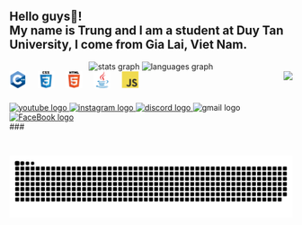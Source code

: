 <h2 align="left"> Hello guys👋! <br> My name is Trung and I am a student at Duy Tan University, I come from Gia Lai, Viet Nam. </h2>


<div align="center">
  <img src="https://github-readme-stats.vercel.app/api?username=chuntows&hide_title=false&hide_rank=false&show_icons=true&include_all_commits=true&count_private=true&disable_animations=false&theme=dracula&locale=en&hide_border=false" height="150" alt="stats graph"  />
  <img src="https://github-readme-stats.vercel.app/api/top-langs?username=chuntows&locale=en&hide_title=false&layout=compact&card_width=320&langs_count=5&theme=dracula&hide_border=false" height="150" alt="languages graph"  />
</div>

<img align="right" height="150" src="https://camo.githubusercontent.com/7de37139d0b4c1ce40865e799b446c0e963a3dd8fb68d239707237c40604fa3d/68747470733a2f2f63646e2e6472696262626c652e636f6d2f75736572732f3733303730332f73637265656e73686f74732f363538313234332f6176656e746f2e676966"  />

<div align="left">
  <img src="https://raw.githubusercontent.com/devicons/devicon/master/icons/cplusplus/cplusplus-original.svg" height="30" alt="javascript logo"  />
  <img width="12" />
  <img src="https://raw.githubusercontent.com/devicons/devicon/master/icons/css3/css3-original-wordmark.svg" height="30" alt="typescript logo"  />
  <img width="12" />
  <img src="https://raw.githubusercontent.com/devicons/devicon/master/icons/html5/html5-original-wordmark.svg" height="30" alt="react logo"  />
  <img width="12" />
  <img src="https://raw.githubusercontent.com/devicons/devicon/master/icons/java/java-original.svg" height="30" alt="html5 logo"  />
  <img width="12" />
  <img src="https://raw.githubusercontent.com/devicons/devicon/master/icons/javascript/javascript-original.svg" height="30" alt="csharp logo"  />
</div>

###

<div align="left">
  <a href="https://www.youtube.com/channel/UCcqxRPaba-D-cYdjd96Bv4Q">
    <img src="https://img.shields.io/static/v1?message=Youtube&logo=youtube&label=&color=FF0000&logoColor=white&labelColor=&style=for-the-badge" height="35" alt="youtube logo"  />
  </a>
  <a href="https://www.instagram.com/trung.nguyen.1402?igsh=MTRpbzRhZWZsZTl4YQ%3D%3D&utm_source=qr">
    <img src="https://img.shields.io/static/v1?message=Instagram&logo=instagram&label=&color=E4405F&logoColor=white&labelColor=&style=for-the-badge" height="35" alt="instagram logo"  />
  </a>
  <a href="Discordapp.com/users/1041042141989830727">
    <img src="https://img.shields.io/static/v1?message=Discord&logo=discord&label=&color=7289DA&logoColor=white&labelColor=&style=for-the-badge" height="35" alt="discord logo"  />
  </a>
    <img src="https://img.shields.io/static/v1?message=Gmail&logo=gmail&label=&color=D14836&logoColor=white&labelColor=&style=for-the-badge" height="35" alt="gmail logo"  />
  <a href="https://www.facebook.com/trung.nguyen.1402">
    <img src="https://img.shields.io/static/v1?message=FaceBook&logo=FaceBook&label=&color=0077B5&logoColor=white&labelColor=&style=for-the-badge" height="35" alt="FaceBook logo"  />
  </a>
</div>
###
<br clear="both">
<img src="https://raw.githubusercontent.com/chuntows/chuntows/output/snake.svg" alt="Snake animation" />
